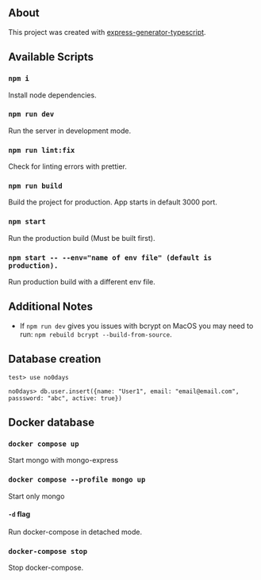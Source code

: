 ## About

This project was created with [express-generator-typescript](https://github.com/seanpmaxwell/express-generator-typescript).

## Available Scripts

### `npm i`

Install node dependencies.

### `npm run dev`

Run the server in development mode.

### `npm run lint:fix`

Check for linting errors with prettier.

### `npm run build`

Build the project for production. App starts in default 3000 port.

### `npm start`

Run the production build (Must be built first).

### `npm start -- --env="name of env file" (default is production).`

Run production build with a different env file.

## Additional Notes

- If `npm run dev` gives you issues with bcrypt on MacOS you may need to run: `npm rebuild bcrypt --build-from-source`.

## Database creation

`test> use no0days`

`no0days> db.user.insert({name: "User1", email: "email@email.com", passsword: "abc", active: true})`

## Docker database

### `docker compose up`

Start mongo with mongo-express

### `docker compose --profile mongo up`

Start only mongo

#### `-d` flag

Run docker-compose in detached mode.

### `docker-compose stop`

Stop docker-compose.
